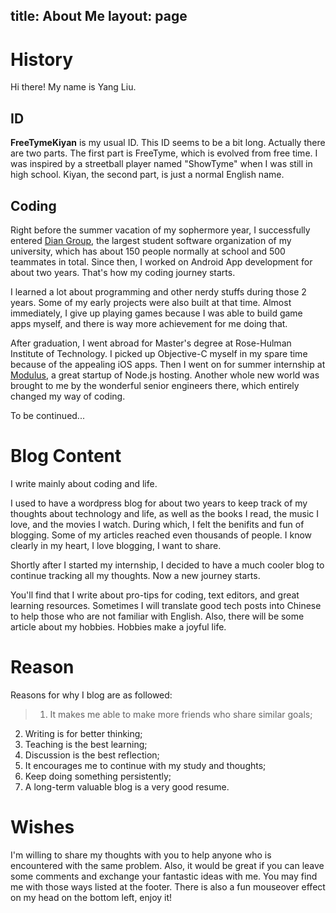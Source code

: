 title: About Me
layout: page
---
# History

Hi there! My name is Yang Liu.

## ID

**FreeTymeKiyan** is my usual ID. This ID seems to be a bit long. Actually there are two parts. The first part is FreeTyme, which is evolved from free time. I was inspired by a streetball player named "ShowTyme" when I was still in high school. Kiyan, the second part, is just a normal English name.

## Coding

Right before the summer vacation of my sophermore year, I successfully entered [Dian Group][1], the largest student software organization of my university, which has about 150 people normally at school and 500 teammates in total. Since then, I worked on Android App development for about two years. That's how my coding journey starts.

I learned a lot about programming and other nerdy stuffs during those 2 years.  Some of my early projects were also built at that time. Almost immediately, I give up playing games because I was able to build game apps myself, and there is way more achievement for me doing that.

After graduation, I went abroad for Master's degree at Rose-Hulman Institute of Technology. I picked up Objective-C myself in my spare time because of the appealing iOS apps. Then I went on for summer internship at [Modulus][2], a great startup of Node.js hosting. Another whole new world was brought to me by the wonderful senior engineers there, which entirely changed my way of coding.

To be continued...

# Blog Content

I write mainly about coding and life.

I used to have a wordpress blog for about two years to keep track of my thoughts about technology and life, as well as the books I read, the music I love, and the movies I watch. During which, I felt the benifits and fun of blogging. Some of my articles reached even thousands of people. I know clearly in my heart, I love blogging, I want to share.

Shortly after I started my internship, I decided to have a much cooler blog to continue tracking all my thoughts. Now a new journey starts.

You'll find that I write about pro-tips for coding, text editors, and great learning resources. Sometimes I will translate good tech posts into Chinese to help those who are not familiar with English. Also, there will be some article about my hobbies. Hobbies make a joyful life. 

# Reason

Reasons for why I blog are as followed:

>1. It makes me able to make more friends who share similar goals;
2. Writing is for better thinking;
3. Teaching is the best learning;
4. Discussion is the best reflection;
5. It encourages me to continue with my study and thoughts;
6. Keep doing something persistently;
7. A long-term valuable blog is a very good resume.

# Wishes

I'm willing to share my thoughts with you to help anyone who is encountered with the same problem. Also, it would be great if you can leave some comments and exchange your fantastic ideas with me. You may find me with those ways listed at the footer. There is also a fun mouseover effect on my head on the bottom left, enjoy it!

[1]: http://www.dian.org.cn "Dian Group Official Site"
[2]: http://modulus.io "Modulus"
